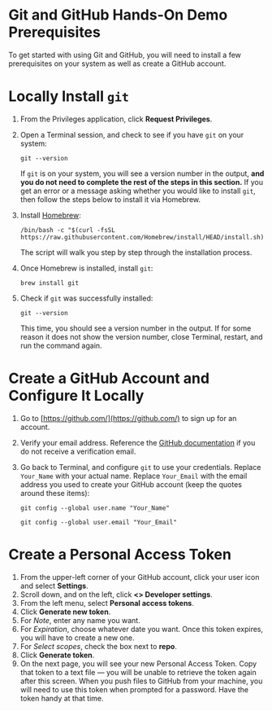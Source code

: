 # Git and GitHub Hands-On Demo Prerequisites

To get started with using Git and GitHub, you will need to install a few prerequisites on your system as well as create a GitHub account.

# Locally Install `git`

 1. From the Privileges application, click **Request Privileges**.

 1. Open a Terminal session, and check to see if you have `git` on your system:

    ```
    git --version
    ```
    If `git` is on your system, you will see a version number in the output, **and you do not need to complete the rest of the steps in this section.** If you get an error or a message asking whether you would like to install `git`, then follow the steps below to install it via Homebrew.

 1. Install [Homebrew](https://brew.sh/):

    ```
    /bin/bash -c "$(curl -fsSL https://raw.githubusercontent.com/Homebrew/install/HEAD/install.sh)"
    ```
    The script will walk you step by step through the installation process.

 1. Once Homebrew is installed, install `git`:

    ```
    brew install git
    ```

 1. Check if `git` was successfully installed:

    ```
    git --version
    ```
    This time, you should see a version number in the output. If for some reason it does not show the version number, close Terminal, restart, and run the command again.

 # Create a GitHub Account and Configure It Locally

 1. Go to [https://github.com/](https://github.com/) to sign up for an account.
 1. Verify your email address. Reference the [GitHub documentation](https://docs.github.com/en/get-started/signing-up-for-github/verifying-your-email-address) if you do not receive a verification email.
 1. Go back to Terminal, and configure `git` to use your credentials. Replace `Your_Name` with your actual name. Replace `Your_Email` with the email address you used to create your GitHub account (keep the quotes around these items):

    ```
    git config --global user.name "Your_Name"
    ```
    ```
    git config --global user.email "Your_Email"
    ```

# Create a Personal Access Token

 1. From the upper-left corner of your GitHub account, click your user icon and select **Settings**.
 1. Scroll down, and on the left, click **<> Developer settings**.
 1. From the left menu, select **Personal access tokens**.
 1. Click **Generate new token**.
 1. For *Note*, enter any name you want.
 1. For *Expiration*, choose whatever date you want. Once this token expires, you will have to create a new one.
 1. For *Select scopes*, check the box next to **repo**.
 1. Click **Generate token**.
 1. On the next page, you will see your new Personal Access Token. Copy that token to a text file — you will be unable to retrieve the token again after this screen. When you push files to GitHub from your machine, you will need to use this token when prompted for a password. Have the token handy at that time.
